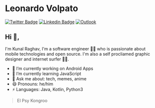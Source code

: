 # Leonardo Volpato 
[![Twitter Badge](https://img.shields.io/badge/-@Leovolpatoo-1ca0f1?style=flat-square&labelColor=1ca0f1&logo=twitter&logoColor=white&link=https://twitter.com/Leovolpatoo)](https://twitter.com/Leovolpatoo) 
[![Linkedin Badge](https://img.shields.io/badge/-LeonardoVolpato-blue?style=flat-square&logo=Linkedin&logoColor=white&link=https://www.linkedin.com/in/leonardo-volpato/)](https://www.linkedin.com/in/leonardo-volpato/) 
[![Outlook](https://img.shields.io/badge/Microsoft_Outlook-0078D4?style=flat-square&logo=microsoft-outlook&logoColor=white&link=mailto:volpato1@msu.edu)](volpato1@msu.edu)

## Hi 👋, 
I'm Kunal Raghav, I'm a software engineer 👨‍💻 who is passionate about mobile technologies and open source. I'm also a self procliamed graphic designer and internet surfer 
🏄‍♂️. 

- 🔭 I’m currently working on Android Apps
- 🌱 I’m currently learning JavaScript
- 💬 Ask me about: tech, memes, anime
- 😄 Pronouns: he/him
-  ⚡ Languages: Java, Kotlin, Python3


> El Psy Kongroo

